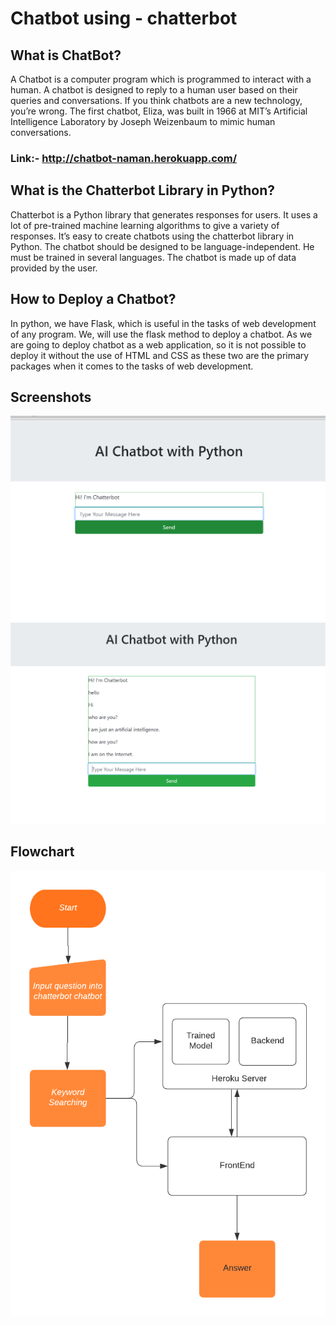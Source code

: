 # Chatbot using - chatterbot
## What is ChatBot?
A Chatbot is a computer program which is programmed to interact with a human. A chatbot is designed to reply to a human user based on their queries and conversations. If you think chatbots are a new technology, you’re wrong. The first chatbot, Eliza, was built in 1966 at MIT’s Artificial Intelligence Laboratory by Joseph Weizenbaum to mimic human conversations.
### Link:- http://chatbot-naman.herokuapp.com/

## What is the Chatterbot Library in Python?
Chatterbot is a Python library that generates responses for users. It uses a lot of pre-trained machine learning algorithms to give a variety of responses. It’s easy to create chatbots using the chatterbot library in Python. The chatbot should be designed to be language-independent. He must be trained in several languages. The chatbot is made up of data provided by the user.

## How to Deploy a Chatbot?
In python, we have Flask, which is useful in the tasks of web development of any program. We, will use the flask method to deploy a chatbot.
As we are going to deploy chatbot as a web application, so it is not possible to deploy it without the use of HTML and CSS as these two are the primary packages when it comes to the tasks of web development.

## Screenshots
![](https://github.com/namanbansal01/chatbot-chatterbot/blob/main/Screenshot%201.png)
![](https://github.com/namanbansal01/chatbot-chatterbot/blob/main/Screenshot%202.png)

## Flowchart
![](https://github.com/namanbansal01/chatbot-chatterbot/blob/main/Flowchart.png)
